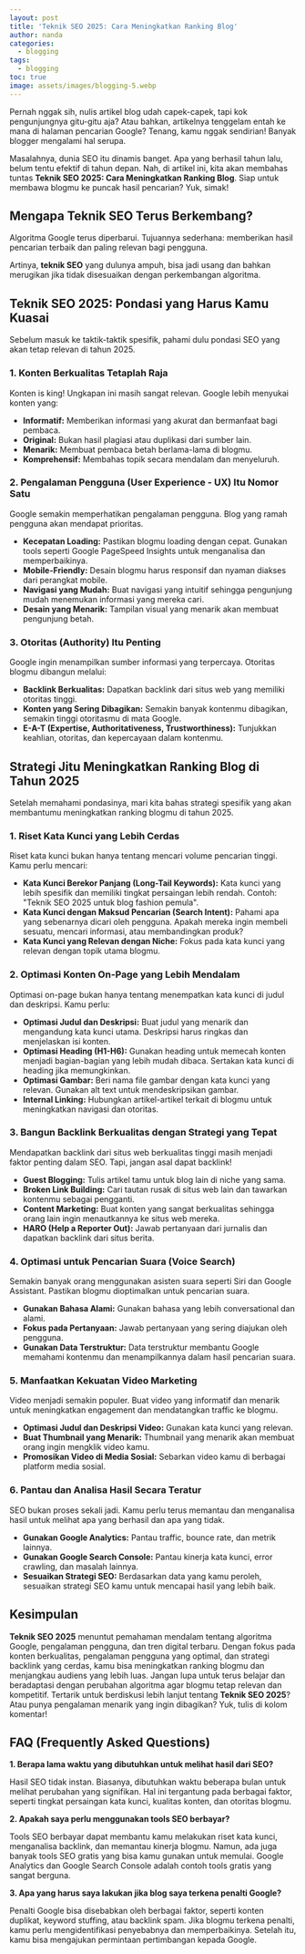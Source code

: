 ```yaml
---
layout: post
title: 'Teknik SEO 2025: Cara Meningkatkan Ranking Blog'
author: nanda
categories:
  - blogging
tags:
  - blogging
toc: true
image: assets/images/blogging-5.webp
---
```



Pernah nggak sih, nulis artikel blog udah capek-capek, tapi kok pengunjungnya gitu-gitu aja? Atau bahkan, artikelnya tenggelam entah ke mana di halaman pencarian Google? Tenang, kamu nggak sendirian! Banyak blogger mengalami hal serupa.

Masalahnya, dunia SEO itu dinamis banget. Apa yang berhasil tahun lalu, belum tentu efektif di tahun depan. Nah, di artikel ini, kita akan membahas tuntas **Teknik SEO 2025: Cara Meningkatkan Ranking Blog**. Siap untuk membawa blogmu ke puncak hasil pencarian? Yuk, simak!

## Mengapa Teknik SEO Terus Berkembang?

Algoritma Google terus diperbarui. Tujuannya sederhana: memberikan hasil pencarian terbaik dan paling relevan bagi pengguna.

Artinya, **teknik SEO** yang dulunya ampuh, bisa jadi usang dan bahkan merugikan jika tidak disesuaikan dengan perkembangan algoritma.

## Teknik SEO 2025: Pondasi yang Harus Kamu Kuasai

Sebelum masuk ke taktik-taktik spesifik, pahami dulu pondasi SEO yang akan tetap relevan di tahun 2025.

### 1\. Konten Berkualitas Tetaplah Raja

Konten is king! Ungkapan ini masih sangat relevan. Google lebih menyukai konten yang:

- **Informatif:** Memberikan informasi yang akurat dan bermanfaat bagi pembaca.
- **Original:** Bukan hasil plagiasi atau duplikasi dari sumber lain.
- **Menarik:** Membuat pembaca betah berlama-lama di blogmu.
- **Komprehensif:** Membahas topik secara mendalam dan menyeluruh.

### 2\. Pengalaman Pengguna (User Experience - UX) Itu Nomor Satu

Google semakin memperhatikan pengalaman pengguna. Blog yang ramah pengguna akan mendapat prioritas.

- **Kecepatan Loading:** Pastikan blogmu loading dengan cepat. Gunakan tools seperti Google PageSpeed Insights untuk menganalisa dan memperbaikinya.
- **Mobile-Friendly:** Desain blogmu harus responsif dan nyaman diakses dari perangkat mobile.
- **Navigasi yang Mudah:** Buat navigasi yang intuitif sehingga pengunjung mudah menemukan informasi yang mereka cari.
- **Desain yang Menarik:** Tampilan visual yang menarik akan membuat pengunjung betah.

### 3\. Otoritas (Authority) Itu Penting

Google ingin menampilkan sumber informasi yang terpercaya. Otoritas blogmu dibangun melalui:

- **Backlink Berkualitas:** Dapatkan backlink dari situs web yang memiliki otoritas tinggi.
- **Konten yang Sering Dibagikan:** Semakin banyak kontenmu dibagikan, semakin tinggi otoritasmu di mata Google.
- **E-A-T (Expertise, Authoritativeness, Trustworthiness):** Tunjukkan keahlian, otoritas, dan kepercayaan dalam kontenmu.

## Strategi Jitu Meningkatkan Ranking Blog di Tahun 2025

Setelah memahami pondasinya, mari kita bahas strategi spesifik yang akan membantumu meningkatkan ranking blogmu di tahun 2025.

### 1\. Riset Kata Kunci yang Lebih Cerdas

Riset kata kunci bukan hanya tentang mencari volume pencarian tinggi. Kamu perlu mencari:

- **Kata Kunci Berekor Panjang (Long-Tail Keywords):** Kata kunci yang lebih spesifik dan memiliki tingkat persaingan lebih rendah. Contoh: "Teknik SEO 2025 untuk blog fashion pemula".
- **Kata Kunci dengan Maksud Pencarian (Search Intent):** Pahami apa yang sebenarnya dicari oleh pengguna. Apakah mereka ingin membeli sesuatu, mencari informasi, atau membandingkan produk?
- **Kata Kunci yang Relevan dengan Niche:** Fokus pada kata kunci yang relevan dengan topik utama blogmu.

### 2\. Optimasi Konten On-Page yang Lebih Mendalam

Optimasi on-page bukan hanya tentang menempatkan kata kunci di judul dan deskripsi. Kamu perlu:

- **Optimasi Judul dan Deskripsi:** Buat judul yang menarik dan mengandung kata kunci utama. Deskripsi harus ringkas dan menjelaskan isi konten.
- **Optimasi Heading (H1-H6):** Gunakan heading untuk memecah konten menjadi bagian-bagian yang lebih mudah dibaca. Sertakan kata kunci di heading jika memungkinkan.
- **Optimasi Gambar:** Beri nama file gambar dengan kata kunci yang relevan. Gunakan alt text untuk mendeskripsikan gambar.
- **Internal Linking:** Hubungkan artikel-artikel terkait di blogmu untuk meningkatkan navigasi dan otoritas.

### 3\. Bangun Backlink Berkualitas dengan Strategi yang Tepat

Mendapatkan backlink dari situs web berkualitas tinggi masih menjadi faktor penting dalam SEO. Tapi, jangan asal dapat backlink!

- **Guest Blogging:** Tulis artikel tamu untuk blog lain di niche yang sama.
- **Broken Link Building:** Cari tautan rusak di situs web lain dan tawarkan kontenmu sebagai pengganti.
- **Content Marketing:** Buat konten yang sangat berkualitas sehingga orang lain ingin menautkannya ke situs web mereka.
- **HARO (Help a Reporter Out):** Jawab pertanyaan dari jurnalis dan dapatkan backlink dari situs berita.

### 4\. Optimasi untuk Pencarian Suara (Voice Search)

Semakin banyak orang menggunakan asisten suara seperti Siri dan Google Assistant. Pastikan blogmu dioptimalkan untuk pencarian suara.

- **Gunakan Bahasa Alami:** Gunakan bahasa yang lebih conversational dan alami.
- **Fokus pada Pertanyaan:** Jawab pertanyaan yang sering diajukan oleh pengguna.
- **Gunakan Data Terstruktur:** Data terstruktur membantu Google memahami kontenmu dan menampilkannya dalam hasil pencarian suara.

### 5\. Manfaatkan Kekuatan Video Marketing

Video menjadi semakin populer. Buat video yang informatif dan menarik untuk meningkatkan engagement dan mendatangkan traffic ke blogmu.

- **Optimasi Judul dan Deskripsi Video:** Gunakan kata kunci yang relevan.
- **Buat Thumbnail yang Menarik:** Thumbnail yang menarik akan membuat orang ingin mengklik video kamu.
- **Promosikan Video di Media Sosial:** Sebarkan video kamu di berbagai platform media sosial.

### 6\. Pantau dan Analisa Hasil Secara Teratur

SEO bukan proses sekali jadi. Kamu perlu terus memantau dan menganalisa hasil untuk melihat apa yang berhasil dan apa yang tidak.

- **Gunakan Google Analytics:** Pantau traffic, bounce rate, dan metrik lainnya.
- **Gunakan Google Search Console:** Pantau kinerja kata kunci, error crawling, dan masalah lainnya.
- **Sesuaikan Strategi SEO:** Berdasarkan data yang kamu peroleh, sesuaikan strategi SEO kamu untuk mencapai hasil yang lebih baik.

## Kesimpulan

**Teknik SEO 2025** menuntut pemahaman mendalam tentang algoritma Google, pengalaman pengguna, dan tren digital terbaru. Dengan fokus pada konten berkualitas, pengalaman pengguna yang optimal, dan strategi backlink yang cerdas, kamu bisa meningkatkan ranking blogmu dan menjangkau audiens yang lebih luas. Jangan lupa untuk terus belajar dan beradaptasi dengan perubahan algoritma agar blogmu tetap relevan dan kompetitif. Tertarik untuk berdiskusi lebih lanjut tentang **Teknik SEO 2025**? Atau punya pengalaman menarik yang ingin dibagikan? Yuk, tulis di kolom komentar!

## FAQ (Frequently Asked Questions)

**1\. Berapa lama waktu yang dibutuhkan untuk melihat hasil dari SEO?**

Hasil SEO tidak instan. Biasanya, dibutuhkan waktu beberapa bulan untuk melihat perubahan yang signifikan. Hal ini tergantung pada berbagai faktor, seperti tingkat persaingan kata kunci, kualitas konten, dan otoritas blogmu.

**2\. Apakah saya perlu menggunakan tools SEO berbayar?**

Tools SEO berbayar dapat membantu kamu melakukan riset kata kunci, menganalisa backlink, dan memantau kinerja blogmu. Namun, ada juga banyak tools SEO gratis yang bisa kamu gunakan untuk memulai. Google Analytics dan Google Search Console adalah contoh tools gratis yang sangat berguna.

**3\. Apa yang harus saya lakukan jika blog saya terkena penalti Google?**

Penalti Google bisa disebabkan oleh berbagai faktor, seperti konten duplikat, keyword stuffing, atau backlink spam. Jika blogmu terkena penalti, kamu perlu mengidentifikasi penyebabnya dan memperbaikinya. Setelah itu, kamu bisa mengajukan permintaan pertimbangan kepada Google.
